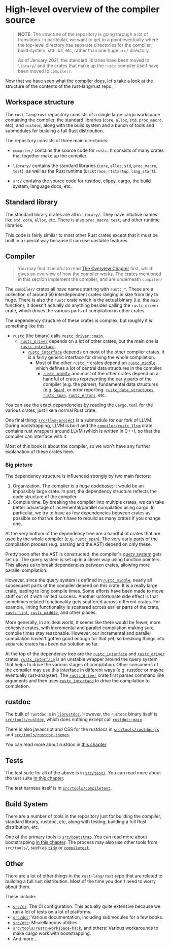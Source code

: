 # High-level overview of the compiler source

<!-- toc -->

> **NOTE**: The structure of the repository is going through a lot of
> transitions. In particular, we want to get to a point eventually where the
> top-level directory has separate directories for the compiler, build-system,
> std libs, etc, rather than one huge `src/` directory.
>
> As of <!-- date: 2021-01 --> January 2021, the standard libraries have been
> moved to `library/` and the crates that make up the `rustc` compiler itself
> have been moved to `compiler/`.

Now that we have [seen what the compiler does](./overview.md), let's take a
look at the structure of the contents of the rust-lang/rust repo.

## Workspace structure

The `rust-lang/rust` repository consists of a single large cargo workspace
containing the compiler, the standard libraries (`core`, `alloc`, `std`,
`proc_macro`, etc), and `rustdoc`, along with the build system and a bunch of
tools and submodules for building a full Rust distribution.

The repository consists of three main directories:

- `compiler/` contains the source code for `rustc`. It consists of many crates
  that together make up the compiler.

- `library/` contains the standard libraries (`core`, `alloc`, `std`,
  `proc_macro`, `test`), as well as the Rust runtime (`backtrace`, `rtstartup`,
  `lang_start`).

- `src/` contains the source code for rustdoc, clippy, cargo, the build system,
  language docs, etc.

## Standard library

The standard library crates are all in `library/`. They have intuitive names
like `std`, `core`, `alloc`, etc.  There is also `proc_macro`, `test`, and
other runtime libraries.

This code is fairly similar to most other Rust crates except that it must be
built in a special way because it can use unstable features.

## Compiler

> You may find it helpful to read [The Overview Chapter](./overview.md) first,
> which gives an overview of how the compiler works. The crates mentioned in
> this section implement the compiler, and are underneath `compiler/`

The `compiler/` crates all have names starting with `rustc_*`. These are a
collection of around 50 interdependent crates ranging in size from tiny to
huge. There is also the `rustc` crate which is the actual binary (i.e. the
`main` function); it doesn't actually do anything besides calling the
`rustc_driver` crate, which drives the various parts of compilation in other
crates.

The dependency structure of these crates is complex, but roughly it is
something like this:

- `rustc` (the binary) calls [`rustc_driver::main`][main].
    - [`rustc_driver`] depends on a lot of other crates, but the main one is
      [`rustc_interface`].
        - [`rustc_interface`] depends on most of the other compiler crates. It
          is a fairly generic interface for driving the whole compilation.
            - Most of the other `rustc_*` crates depend on [`rustc_middle`],
              which defines a lot of central data structures in the compiler.
                - [`rustc_middle`] and most of the other crates depend on a
                  handful of crates representing the early parts of the
                  compiler (e.g. the parser), fundamental data structures (e.g.
                  [`Span`]), or error reporting: [`rustc_data_structures`],
                  [`rustc_span`], [`rustc_errors`], etc.

[main]: https://doc.rust-lang.org/nightly/nightly-rustc/rustc_driver/fn.main.html
[`rustc_driver`]: https://doc.rust-lang.org/nightly/nightly-rustc/rustc_driver/index.html
[`rustc_interface`]: https://doc.rust-lang.org/nightly/nightly-rustc/rustc_interface/index.html
[`rustc_middle`]: https://doc.rust-lang.org/nightly/nightly-rustc/rustc_middle/index.html
[`rustc_data_structures`]: https://doc.rust-lang.org/nightly/nightly-rustc/rustc_data_structures/index.html
[`rustc_span`]: https://doc.rust-lang.org/nightly/nightly-rustc/rustc_span/index.html
[`Span`]: https://doc.rust-lang.org/nightly/nightly-rustc/rustc_span/struct.Span.html
[`rustc_errors`]: https://doc.rust-lang.org/nightly/nightly-rustc/rustc_errors/index.html

You can see the exact dependencies by reading the `Cargo.toml` for the various
crates, just like a normal Rust crate.

One final thing: [`src/llvm-project`] is a submodule for our fork of LLVM.
During bootstrapping, LLVM is built and the [`compiler/rustc_llvm`] crate
contains rust wrappers around LLVM (which is written in C++), so that the
compiler can interface with it.

Most of this book is about the compiler, so we won't have any further
explanation of these crates here.

[`src/llvm-project`]: https://github.com/rust-lang/rust/tree/master/src/
[`compiler/rustc_llvm`]: https://github.com/rust-lang/rust/tree/master/compiler/rustc_llvm

### Big picture

The dependency structure is influenced strongly by two main factors:

1. Organization. The compiler is a _huge_ codebase; it would be an impossibly
   large crate. In part, the dependency structure reflects the code structure
   of the compiler.
2. Compile time. By breaking the compiler into multiple crates, we can take
   better advantage of incremental/parallel compilation using cargo. In
   particular, we try to have as few dependencies between crates as possible so
   that we don't have to rebuild as many crates if you change one.

At the very bottom of the dependency tree are a handful of crates that are used
by the whole compiler (e.g. [`rustc_span`]). The very early parts of the
compilation process (e.g. parsing and the AST) depend on only these.

Pretty soon after the AST is constructed, the compiler's [query system][query]
gets set up.  The query system is set up in a clever way using function
pointers. This allows us to break dependencies between crates, allowing more
parallel compilation.

However, since the query system is defined in [`rustc_middle`], nearly all
subsequent parts of the compiler depend on this crate. It is a really large
crate, leading to long compile times. Some efforts have been made to move stuff
out of it with limited success. Another unfortunate side effect is that sometimes
related functionality gets scattered across different crates. For example,
linting functionality is scattered across earlier parts of the crate,
[`rustc_lint`], [`rustc_middle`], and other places.

[`rustc_lint`]: https://doc.rust-lang.org/nightly/nightly-rustc/rustc_lint/index.html

More generally, in an ideal world, it seems like there would be fewer, more
cohesive crates, with incremental and parallel compilation making sure compile
times stay reasonable. However, our incremental and parallel compilation haven't
gotten good enough for that yet, so breaking things into separate crates has
been our solution so far.

At the top of the dependency tree are the [`rustc_interface`] and
[`rustc_driver`] crates. [`rustc_interface`] is an unstable wrapper around the
query system that helps to drive the various stages of compilation. Other
consumers of the compiler may use this interface in different ways (e.g.
rustdoc or maybe eventually rust-analyzer). The [`rustc_driver`] crate first
parses command line arguments and then uses [`rustc_interface`] to drive the
compilation to completion.

[query]: ./query.md

[orgch]: ./overview.md

## rustdoc

The bulk of `rustdoc` is in [`librustdoc`]. However, the `rustdoc` binary
itself is [`src/tools/rustdoc`], which does nothing except call [`rustdoc::main`].

There is also javascript and CSS for the rustdocs in [`src/tools/rustdoc-js`]
and [`src/tools/rustdoc-themes`].

You can read more about rustdoc in [this chapter][rustdocch].

[`librustdoc`]: https://doc.rust-lang.org/nightly/nightly-rustc/rustdoc/index.html
[`rustdoc::main`]: https://doc.rust-lang.org/nightly/nightly-rustc/rustdoc/fn.main.html
[`src/tools/rustdoc`]:  https://github.com/rust-lang/rust/tree/master/src/tools/rustdoc
[`src/tools/rustdoc-js`]: https://github.com/rust-lang/rust/tree/master/src/tools/rustdoc-js
[`src/tools/rustdoc-themes`]: https://github.com/rust-lang/rust/tree/master/src/tools/rustdoc-themes

[rustdocch]: ./rustdoc.md

## Tests

The test suite for all of the above is in [`src/test/`]. You can read more
about the test suite [in this chapter][testsch].

The test harness itself is in [`src/tools/compiletest`].

[testsch]: ./tests/intro.md

[`src/test/`]: https://github.com/rust-lang/rust/tree/master/src/test
[`src/tools/compiletest`]: https://github.com/rust-lang/rust/tree/master/src/tools/compiletest

## Build System

There are a number of tools in the repository just for building the compiler,
standard library, rustdoc, etc, along with testing, building a full Rust
distribution, etc.

One of the primary tools is [`src/bootstrap`]. You can read more about
bootstrapping [in this chapter][bootstch]. The process may also use other tools
from `src/tools/`, such as [`tidy`] or [`compiletest`].

[`src/bootstrap`]: https://github.com/rust-lang/rust/tree/master/src/bootstrap
[`tidy`]: https://github.com/rust-lang/rust/tree/master/src/tools/tidy
[`compiletest`]: https://github.com/rust-lang/rust/tree/master/src/tools/compiletest

[bootstch]: ./building/bootstrapping.md

## Other

There are a lot of other things in the `rust-lang/rust` repo that are related
to building a full rust distribution. Most of the time you don't need to worry
about them.

These include:
- [`src/ci`]: The CI configuration. This actually quite extensive because we
  run a lot of tests on a lot of platforms.
- [`src/doc`]: Various documentation, including submodules for a few books.
- [`src/etc`]: Miscellaneous utilities.
- [`src/tools/rustc-workspace-hack`], and others: Various workarounds to make
  cargo work with bootstrapping.
- And more...

[`src/ci`]: https://github.com/rust-lang/rust/tree/master/src/ci
[`src/doc`]: https://github.com/rust-lang/rust/tree/master/src/doc
[`src/etc`]: https://github.com/rust-lang/rust/tree/master/src/etc
[`src/tools/rustc-workspace-hack`]: https://github.com/rust-lang/rust/tree/master/src/tools/rustc-workspace-hack
